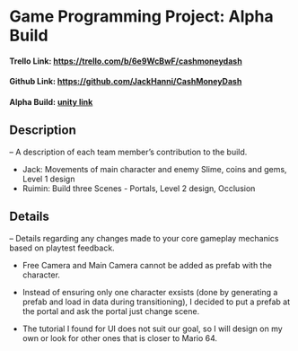 # Game Programming Project: Alpha Build
#### Trello Link: https://trello.com/b/6e9WcBwF/cashmoneydash 
#### Github Link: https://github.com/JackHanni/CashMoneyDash 
#### Alpha Build: [unity link](https://play.unity.com/mg/other/alphabuild)


## Description 
– A description of each team member’s contribution to the build.
* Jack: Movements of main character and enemy Slime, coins and gems, Level 1 design
* Ruimin: Build three Scenes - Portals, Level 2 design, Occlusion

## Details 
– Details regarding any changes made to your core gameplay mechanics based on playtest feedback.

* Free Camera and Main Camera cannot be added as prefab with the character. 

* Instead of ensuring only one character exsists (done by generating a prefab and load in data during transitioning), I decided to put a prefab at the portal and ask the portal just change scene. 

* The tutorial I found for UI does not suit our goal, so I will design on my own or look for other ones that is closer to Mario 64.
